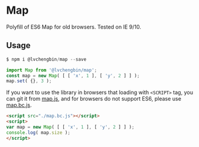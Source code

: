 # Map

Polyfill of ES6 Map for old browsers. Tested on IE 9/10.

## Usage

```js
$ npm i @lvchengbin/map --save
```

```js
import Map from '@lvchengbin/map';
const map = new Map( [ [ 'x', 1 ], [ 'y', 2 ] ] );
map.set( {}, 3 );
```
If you want to use the library in browsers that loading with `<SCRIPT>` tag, you can git it from [map.js](https://raw.githubusercontent.com/LvChengbin/map/master/dist/map.js), and for browsers do not support ES6, please use [map.bc.js](https://raw.githubusercontent.com/LvChengbin/map/master/dist/map.bc.js).

```html
<script src="./map.bc.js"></script>
<script>
var map = new Map( [ [ 'x', 1 ], [ 'y', 2 ] ] );
console.log( map.size );
</script>
```
